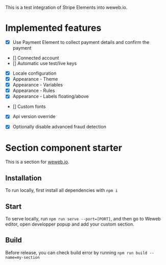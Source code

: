 This is a test integration of Stripe Elements into weweb.io.

# Implemented features
- [x] Use Payment Element to collect payment details and confirm the payment
- [] Connected account
- [] Automatic use test/live keys
- [x] Locale configuration
- [x] Appearance - Theme
- [x] Appearance - Variables
- [x] Appearance - Rules
- [x] Appearance - Labels floating/above
- [] Custom fonts
- [x] Api version override
- [x] Optionally disable advanced fraud detection


# Section component starter

This is a section for [weweb.io](https://www.weweb.io/).

## Installation

To run locally, first install all dependencies with `npm i`

## Start

To serve locally, run `npm run serve --port=[PORT]`, and then go to Weweb editor, open developper popup and add your custom section.

## Build

Before release, you can check build error by running `npm run build --name=my-section`
